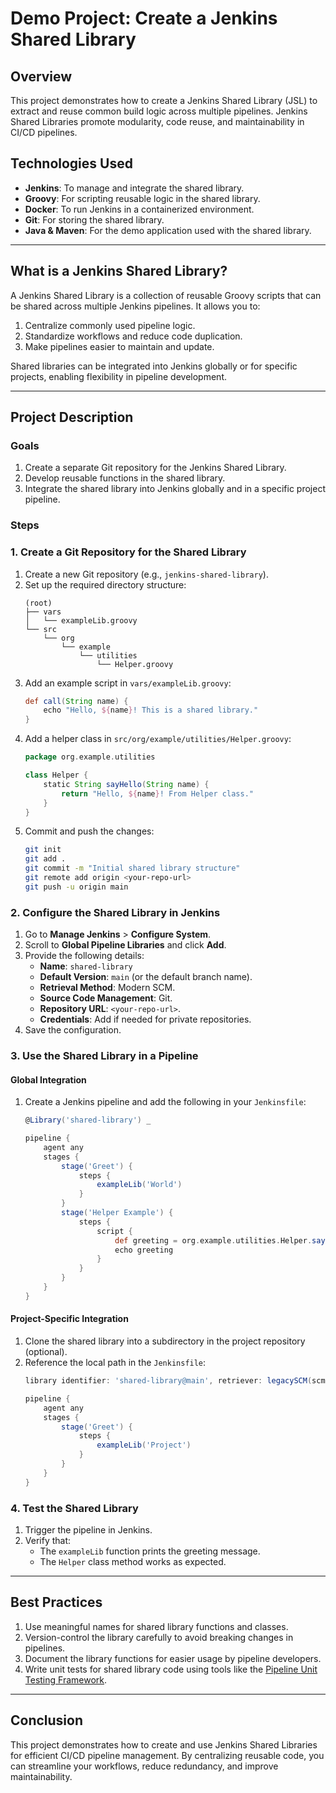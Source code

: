 # Demo Project: Create a Jenkins Shared Library

## Overview
This project demonstrates how to create a Jenkins Shared Library (JSL) to extract and reuse common build logic across multiple pipelines. Jenkins Shared Libraries promote modularity, code reuse, and maintainability in CI/CD pipelines.

## Technologies Used
- **Jenkins**: To manage and integrate the shared library.
- **Groovy**: For scripting reusable logic in the shared library.
- **Docker**: To run Jenkins in a containerized environment.
- **Git**: For storing the shared library.
- **Java & Maven**: For the demo application used with the shared library.

---

## What is a Jenkins Shared Library?
A Jenkins Shared Library is a collection of reusable Groovy scripts that can be shared across multiple Jenkins pipelines. It allows you to:
1. Centralize commonly used pipeline logic.
2. Standardize workflows and reduce code duplication.
3. Make pipelines easier to maintain and update.

Shared libraries can be integrated into Jenkins globally or for specific projects, enabling flexibility in pipeline development.

---

## Project Description
### Goals
1. Create a separate Git repository for the Jenkins Shared Library.
2. Develop reusable functions in the shared library.
3. Integrate the shared library into Jenkins globally and in a specific project pipeline.

### Steps

### 1. Create a Git Repository for the Shared Library
1. Create a new Git repository (e.g., `jenkins-shared-library`).
2. Set up the required directory structure:
   ```
   (root)
   ├── vars
   │   └── exampleLib.groovy
   └── src
       └── org
           └── example
               └── utilities
                   └── Helper.groovy
   ```
3. Add an example script in `vars/exampleLib.groovy`:
   ```groovy
   def call(String name) {
       echo "Hello, ${name}! This is a shared library."
   }
   ```
4. Add a helper class in `src/org/example/utilities/Helper.groovy`:
   ```groovy
   package org.example.utilities

   class Helper {
       static String sayHello(String name) {
           return "Hello, ${name}! From Helper class."
       }
   }
   ```
5. Commit and push the changes:
   ```bash
   git init
   git add .
   git commit -m "Initial shared library structure"
   git remote add origin <your-repo-url>
   git push -u origin main
   ```

### 2. Configure the Shared Library in Jenkins
1. Go to **Manage Jenkins** > **Configure System**.
2. Scroll to **Global Pipeline Libraries** and click **Add**.
3. Provide the following details:
   - **Name**: `shared-library`
   - **Default Version**: `main` (or the default branch name).
   - **Retrieval Method**: Modern SCM.
   - **Source Code Management**: Git.
   - **Repository URL**: `<your-repo-url>`.
   - **Credentials**: Add if needed for private repositories.
4. Save the configuration.

### 3. Use the Shared Library in a Pipeline
#### Global Integration
1. Create a Jenkins pipeline and add the following in your `Jenkinsfile`:
   ```groovy
   @Library('shared-library') _

   pipeline {
       agent any
       stages {
           stage('Greet') {
               steps {
                   exampleLib('World')
               }
           }
           stage('Helper Example') {
               steps {
                   script {
                       def greeting = org.example.utilities.Helper.sayHello('World')
                       echo greeting
                   }
               }
           }
       }
   }
   ```

#### Project-Specific Integration
1. Clone the shared library into a subdirectory in the project repository (optional).
2. Reference the local path in the `Jenkinsfile`:
   ```groovy
   library identifier: 'shared-library@main', retriever: legacySCM(scm: scm)

   pipeline {
       agent any
       stages {
           stage('Greet') {
               steps {
                   exampleLib('Project')
               }
           }
       }
   }
   ```

### 4. Test the Shared Library
1. Trigger the pipeline in Jenkins.
2. Verify that:
   - The `exampleLib` function prints the greeting message.
   - The `Helper` class method works as expected.

---

## Best Practices
1. Use meaningful names for shared library functions and classes.
2. Version-control the library carefully to avoid breaking changes in pipelines.
3. Document the library functions for easier usage by pipeline developers.
4. Write unit tests for shared library code using tools like the [Pipeline Unit Testing Framework](https://github.com/jenkinsci/JenkinsPipelineUnit).

---

## Conclusion
This project demonstrates how to create and use Jenkins Shared Libraries for efficient CI/CD pipeline management. By centralizing reusable code, you can streamline your workflows, reduce redundancy, and improve maintainability.
